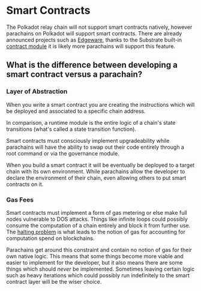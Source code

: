 # Smart Contracts

The Polkadot relay chain will not support smart contracts natively, however parachains on Polkadot will support smart contracts. There are already announced projects such as [Edgeware](https://edgewa.re), thanks to the Substrate built-in [contract module](https://crates.parity.io/srml_contract/index.html) it is likely more parachains will support this feature.

## What is the difference between developing a smart contract versus a parachain?

### Layer of Abstraction

When you write a smart contract you are creating the instructions which will be deployed and associated to a specific chain address.

In comparison, a runtime module is the entire logic of a chain's state transitions (what's called a state transition function).

Smart contracts must consciously implement upgradeability while parachains will have the ability to swap out their code entirely through a root command or via the governance module.

When you build a smart contract it will be eventually be deployed to a target chain with its own environment. While parachains allow the developer to declare the environment of their chain, even allowing others to put smart contracts on it.

### Gas Fees

Smart contracts must implement a form of gas metering or else make full nodes vulnerable to DOS attacks. Things like infinite loops could possibly consume the computation of a chain entirely and block it from further use. The [halting problem](https://en.wikipedia.org/wiki/Halting_problem) is what leads to the notion of gas for accounting for computation spend on blockchains.

Parachains get around this constraint and contain no notion of gas for their own native logic. This means that some things become more viable and easier to implement for the developer, but it also means there are some things which should _never_ be implemented. Sometimes leaving certain logic such as heavy iterations which could possibly run indefinitely to the smart contract layer will be the wiser choice.

